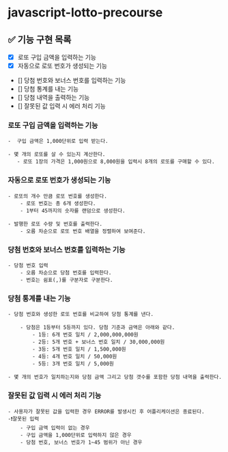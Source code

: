 # javascript-lotto-precourse

## ✅ 기능 구현 목록

- [x] 로또 구입 금액을 입력하는 기능
- [x] 자동으로 로또 번호가 생성되는 기능
- [] 당첨 번호와 보너스 번호를 입력하는 기능
- [] 당첨 통계를 내는 기능
- [] 당첨 내역을 출력하는 기능
- [] 잘못된 값 입력 시 에러 처리 기능

### 로또 구입 금액을 입력하는 기능

    -  구입 금액은 1,000단위로 입력 받는다.

    - 몇 개의 로또를 살 수 있는지 계산한다.
       - 로또 1장의 가격은 1,000원으로 8,000원을 입력시 8개의 로또를 구매할 수 있다.

### 자동으로 로또 번호가 생성되는 기능

    - 로또의 개수 만큼 로또 번호를 생성한다.
        - 로또 번호는 총 6개 생성한다.
        - 1부터 45까지의 숫자를 랜덤으로 생성한다.

    - 발행한 로또 수량 및 번호를 출력한다.
        - 오름 차순으로 로또 번호 배열을 정렬하여 보여준다.

### 당첨 번호와 보너스 번호를 입력하는 기능

    - 당첨 번호 입력
        - 오름 차순으로 당첨 번호를 입력한다.
        - 번호는 쉼표(,)를 구분자로 구분한다.

### 당첨 통계를 내는 기능

    - 당첨 번호와 생성한 로또 번호를 비교하여 당첨 통계를 낸다.

        - 당첨은 1등부터 5등까지 있다. 당첨 기준과 금액은 아래와 같다.
            - 1등: 6개 번호 일치 / 2,000,000,000원
            - 2등: 5개 번호 + 보너스 번호 일치 / 30,000,000원
            - 3등: 5개 번호 일치 / 1,500,000원
            - 4등: 4개 번호 일치 / 50,000원
            - 5등: 3개 번호 일치 / 5,000원

    - 몇 개의 번호가 일치하는지와 당첨 금액 그리고 당첨 갯수를 포함한 당첨 내역을 출력한다.

### 잘못된 값 입력 시 에러 처리 기능

    - 사용자가 잘못된 값을 입력한 경우 ERROR를 발생시킨 후 어플리케이션은 종료된다.
    -❗잘못된 입력
        - 구입 금액 입력이 없는 경우
        - 구입 금액을 1,000단위로 입력하지 않은 경우
        - 당첨 번호, 보너스 번호가 1~45 범위가 아닌 경우
